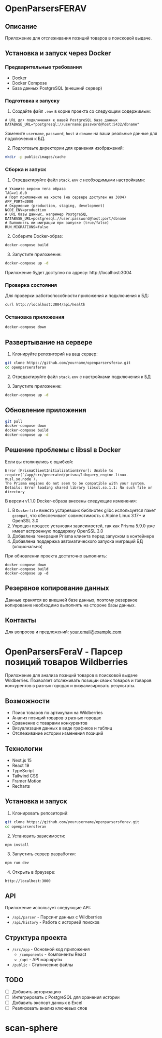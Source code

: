# OpenParsersFERAV

## Описание

Приложение для отслеживания позиций товаров в поисковой выдаче.

## Установка и запуск через Docker

### Предварительные требования

- Docker
- Docker Compose
- База данных PostgreSQL (внешний сервер)

### Подготовка к запуску

1. Создайте файл `.env` в корне проекта со следующим содержимым:

```
# URL для подключения к вашей PostgreSQL базе данных
DATABASE_URL="postgresql://username:password@host:5432/dbname"
```

Замените `username`, `password`, `host` и `dbname` на ваши реальные данные для подключения к БД.

2. Подготовьте директории для хранения изображений:

```bash
mkdir -p public/images/cache
```

### Сборка и запуск

1. Отредактируйте файл `stack.env` с необходимыми настройками:

```
# Укажите версию тега образа
TAG=v1.0.0
# Порт приложения на хосте (на сервере доступен на 3004)
APP_PORT=3000
# Окружение (production, staging, development)
NODE_ENV=production
# URL базы данных, например PostgreSQL
DATABASE_URL=postgresql://user:password@host:port/dbname
# Выполнять ли миграции при запуске (true/false)
RUN_MIGRATIONS=false
```

2. Соберите Docker-образ:

```bash
docker-compose build
```

3. Запустите приложение:

```bash
docker-compose up -d
```

Приложение будет доступно по адресу: http://localhost:3004

### Проверка состояния

Для проверки работоспособности приложения и подключения к БД:

```bash
curl http://localhost:3004/api/health
```

### Остановка приложения

```bash
docker-compose down
```

## Развертывание на сервере

1. Клонируйте репозиторий на ваш сервер:

```bash
git clone https://github.com/yourname/openparsersferav.git
cd openparsersferav
```

2. Отредактируйте файл `stack.env` с настройками подключения к БД

3. Запустите приложение:

```bash
docker-compose up -d
```

## Обновление приложения

```bash
git pull
docker-compose down
docker-compose build
docker-compose up -d
```

## Решение проблемы с libssl в Docker

Если вы столкнулись с ошибкой:
```
Error [PrismaClientInitializationError]: Unable to require(`/app/src/generated/prisma/libquery_engine-linux-musl.so.node`).
The Prisma engines do not seem to be compatible with your system. 
Details: Error loading shared library libssl.so.1.1: No such file or directory
```

В версии v1.1.0 Docker-образа внесены следующие изменения:

1. В `Dockerfile` вместо устаревших библиотек glibc используется пакет `gcompat`, что обеспечивает совместимость с Alpine Linux 3.17+ и OpenSSL 3.0
2. Упрощен процесс установки зависимостей, так как Prisma 5.9.0 уже имеет встроенную поддержку OpenSSL 3.0
3. Добавлена генерация Prisma клиента перед запуском в контейнере
4. Добавлена поддержка автоматического запуска миграций БД (опционально)

При обновлении проекта достаточно выполнить:
```
docker-compose down
docker-compose build
docker-compose up -d
```

## Резервное копирование данных

Данные хранятся во внешней базе данных, поэтому резервное копирование необходимо выполнять на стороне базы данных.

## Контакты

Для вопросов и предложений: your.email@example.com

# OpenParsersFeraV - Парсер позиций товаров Wildberries

Приложение для анализа позиций товаров в поисковой выдаче Wildberries. Позволяет отслеживать позиции своих товаров и товаров конкурентов в разных городах и визуализировать результаты.

## Возможности

- Поиск товаров по артикулам на Wildberries
- Анализ позиций товаров в разных городах
- Сравнение с товарами конкурентов
- Визуализация данных в виде графиков и таблиц
- Отслеживание истории изменения позиций

## Технологии

- Next.js 15
- React 19
- TypeScript
- Tailwind CSS
- Framer Motion
- Recharts

## Установка и запуск

1. Клонировать репозиторий:

```bash
git clone https://github.com/yourusername/openparsersferav.git
cd openparsersferav
```

2. Установить зависимости:

```bash
npm install
```

3. Запустить сервер разработки:

```bash
npm run dev
```

4. Открыть в браузере:

```
http://localhost:3000
```

## API

Приложение использует следующие API:

- `/api/parser` - Парсинг данных с Wildberries
- `/api/history` - Работа с историей поисков

## Структура проекта

- `/src/app` - Основной код приложения
  - `/components` - Компоненты React
  - `/api` - API маршруты
- `/public` - Статические файлы

## TODO

- [ ] Добавить авторизацию
- [ ] Интегрировать с PostgreSQL для хранения истории
- [ ] Добавить экспорт данных в Excel
- [ ] Реализовать анализ ключевых слов

# scan-sphere
